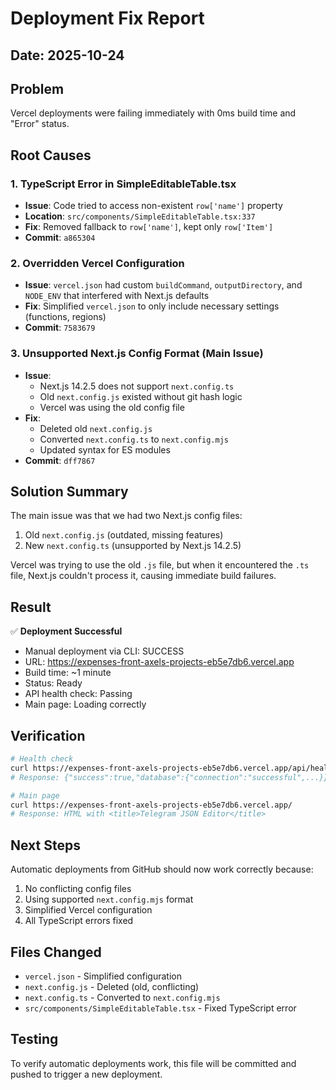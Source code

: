 # Deployment Fix Report

## Date: 2025-10-24

## Problem
Vercel deployments were failing immediately with 0ms build time and "Error" status.

## Root Causes

### 1. TypeScript Error in SimpleEditableTable.tsx
- **Issue**: Code tried to access non-existent `row['name']` property
- **Location**: `src/components/SimpleEditableTable.tsx:337`
- **Fix**: Removed fallback to `row['name']`, kept only `row['Item']`
- **Commit**: `a865304`

### 2. Overridden Vercel Configuration
- **Issue**: `vercel.json` had custom `buildCommand`, `outputDirectory`, and `NODE_ENV` that interfered with Next.js defaults
- **Fix**: Simplified `vercel.json` to only include necessary settings (functions, regions)
- **Commit**: `7583679`

### 3. Unsupported Next.js Config Format (Main Issue)
- **Issue**:
  - Next.js 14.2.5 does not support `next.config.ts`
  - Old `next.config.js` existed without git hash logic
  - Vercel was using the old config file
- **Fix**:
  - Deleted old `next.config.js`
  - Converted `next.config.ts` to `next.config.mjs`
  - Updated syntax for ES modules
- **Commit**: `dff7867`

## Solution Summary

The main issue was that we had two Next.js config files:
1. Old `next.config.js` (outdated, missing features)
2. New `next.config.ts` (unsupported by Next.js 14.2.5)

Vercel was trying to use the old `.js` file, but when it encountered the `.ts` file, Next.js couldn't process it, causing immediate build failures.

## Result

✅ **Deployment Successful**
- Manual deployment via CLI: SUCCESS
- URL: https://expenses-front-axels-projects-eb5e7db6.vercel.app
- Build time: ~1 minute
- Status: Ready
- API health check: Passing
- Main page: Loading correctly

## Verification

```bash
# Health check
curl https://expenses-front-axels-projects-eb5e7db6.vercel.app/api/health
# Response: {"success":true,"database":{"connection":"successful",...}}

# Main page
curl https://expenses-front-axels-projects-eb5e7db6.vercel.app/
# Response: HTML with <title>Telegram JSON Editor</title>
```

## Next Steps

Automatic deployments from GitHub should now work correctly because:
1. No conflicting config files
2. Using supported `next.config.mjs` format
3. Simplified Vercel configuration
4. All TypeScript errors fixed

## Files Changed

- `vercel.json` - Simplified configuration
- `next.config.js` - Deleted (old, conflicting)
- `next.config.ts` - Converted to `next.config.mjs`
- `src/components/SimpleEditableTable.tsx` - Fixed TypeScript error

## Testing

To verify automatic deployments work, this file will be committed and pushed to trigger a new deployment.
